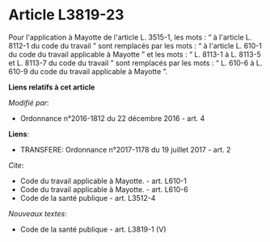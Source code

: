# Article L3819-23

Pour l'application à Mayotte de l'article L. 3515-1, les mots : “ à  l'article L. 8112-1 du code du travail ” sont remplacés
par les mots : “  à l'article L. 610-1 du code du travail applicable à Mayotte ” et les  mots : “ L. 8113-1 à L. 8113-5 et L.
8113-7 du code du travail ” sont  remplacés par les mots : “ L. 610-6 à L. 610-9 du code du travail  applicable à Mayotte ”.

**Liens relatifs à cet article**

_Modifié par_:

  - Ordonnance n°2016-1812 du 22 décembre 2016 - art. 4

**Liens**:

  - TRANSFERE: Ordonnance n°2017-1178 du 19 juillet 2017 - art. 2

_Cite_:

  - Code du travail applicable à Mayotte. - art. L610-1
  - Code du travail applicable à Mayotte. - art. L610-6
  - Code de la santé publique - art. L3512-4

_Nouveaux textes_:

  - Code de la santé publique - art. L3819-1 (V)
